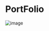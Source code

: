 # PortFolio

![image](https://user-images.githubusercontent.com/64256212/109547293-35029200-7af1-11eb-92a3-9ec7a17756d4.png)
